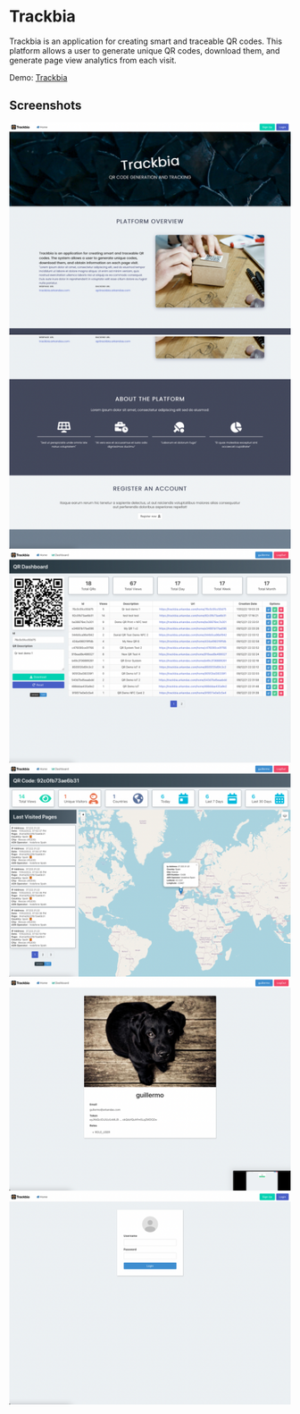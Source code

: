 # Trackbia

Trackbia is an application for creating smart and traceable QR codes. This platform allows a user to generate unique QR codes, download them, and generate page view analytics from each visit.

Demo: [Trackbia](https://trackbia.arkandas.com)

## Screenshots

![](trackbia-front/src/assets/images/1.png)
![](trackbia-front/src/assets/images/2.png)
![](trackbia-front/src/assets/images/3.png)
![](trackbia-front/src/assets/images/4.png)
![](trackbia-front/src/assets/images/5.png)
![](trackbia-front/src/assets/images/7.png)